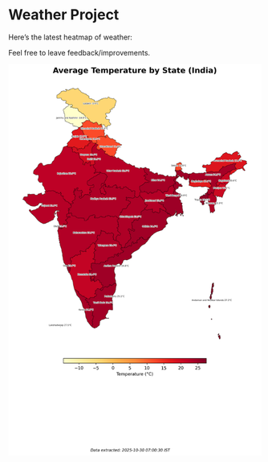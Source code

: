 # Weather Project

Here’s the latest heatmap of weather:

Feel free to leave feedback/improvements.

![India Heatmap](docs/assets/india_heatmap.png?v=02BFB8)
